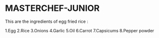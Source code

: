 # MASTERCHEF-JUNIOR

This are the ingredients of egg fried rice :

1.Egg 2.Rice 3.Onions 4.Garlic 5.Oil 6.Carrot 7.Capsicums
8.Pepper powder
